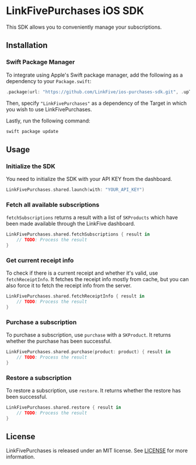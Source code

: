 
# LinkFivePurchases iOS SDK

This SDK allows you to conveniently manage your subscriptions.

Installation
------------

### Swift Package Manager

To integrate using Apple's Swift package manager, add the following as a dependency to your `Package.swift`:

```swift
.package(url: "https://github.com/LinkFive/ios-purchases-sdk.git", .upToNextMajor(from: "1.0.0"))
```

Then, specify `"LinkFivePurchases"` as a dependency of the Target in which you wish to use LinkFivePurchases.

Lastly, run the following command:
```swift
swift package update
```

Usage
-------------

### Initialize the SDK

You need to initialize the SDK with your API KEY from the dashboard.

```swift
LinkFivePurchases.shared.launch(with: "YOUR_API_KEY")
```

### Fetch all available subscriptions

`fetchSubscriptions` returns a result with a list of `SKProducts` which have been made available through the LinkFive dashboard.

```swift
LinkFivePurchases.shared.fetchSubscriptions { result in
    // TODO: Process the result
}
```

### Get current receipt info

To check if there is a current receipt and whether it's valid, use `fetchReceiptInfo`. It fetches the receipt info mostly from cache, but you can also force it to fetch the receipt info from the server.

```swift
LinkFivePurchases.shared.fetchReceiptInfo { result in
    // TODO: Process the result
}
```

### Purchase a subscription

To purchase a subscription, use `purchase` with a `SKProduct`. It returns whether the purchase has been successful. 
```swift
LinkFivePurchases.shared.purchase(product: product) { result in
    // TODO: Process the result
}
```

### Restore a subscription

To restore a subscription, use `restore`. It returns whether the restore has been successful. 
```swift
LinkFivePurchases.shared.restore { result in
    // TODO: Process the result
}
```

## License

LinkFivePurchases is released under an MIT license. See [LICENSE](https://github.com/LinkFive/ios-purchases-sdk/blob/main/LICENSE) for more information.
